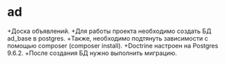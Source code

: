 # ad
+Доска объявлений.
+Для работы проекта необходимо создать БД ad_base в postgres.
+Также, необходимо подтянуть зависимости с помощью composer (composer install).
+Doctrine настроен на Postgres 9.6.2.
+После создания БД нужно выполнить миграцию.
